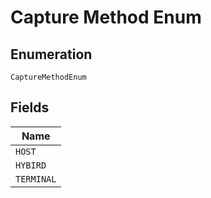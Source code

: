 
# Capture Method Enum

## Enumeration

`CaptureMethodEnum`

## Fields

| Name |
|  --- |
| `HOST` |
| `HYBIRD` |
| `TERMINAL` |

